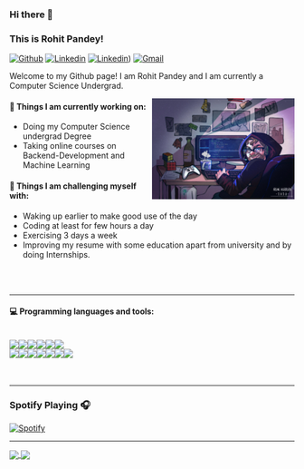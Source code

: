### Hi there 👋 
### This is Rohit Pandey!

[![Github](https://img.shields.io/badge/-Github-000?style=flat&logo=Github&logoColor=white)](https://github.com/therohit777)
[![Linkedin](https://img.shields.io/badge/-LinkedIn-blue?style=flat&logo=Linkedin&logoColor=white)](https://www.linkedin.com/in/rohit-pandey-8a6896174/)
[![Linkedin](https://img.shields.io/badge/-Twitter-blue?style=flat&logo=Twitter&logoColor=white)](https://twitter.com/Rohit_Dev7))
[![Gmail](https://img.shields.io/badge/-Gmail-c14438?style=flat&logo=Gmail&logoColor=white)](mailto:alpharohit777@gmail.com)




Welcome to my Github page! I am Rohit Pandey and I am currently a Computer Science Undergrad.  

<img align="right" alt="img" src="https://github.com/FernandoRoldan93/FernandoRoldan93/blob/master/cover_image.jpg" width="50%" height="auto" />


#### 🌱 Things I am currently working on: 
- Doing my Computer Science undergrad Degree  
- Taking online courses on Backend-Development and Machine Learning 

#### :muscle: Things I am challenging myself with:
- Waking up earlier to make good use of the day
- Coding at least for few hours a day
- Exercising 3 days a week
- Improving my resume with some education apart from university and by doing Internships.

<br>
<br>


---

#### :computer: Programming languages and tools: 

<br>

<div align="center" style="display:flex">
<img src="https://img.shields.io/badge/HTML5-E34F26?style=for-the-badge&logo=html5&logoColor=white"/>
<img src="https://img.shields.io/badge/CSS3-1572B6?style=for-the-badge&logo=css3&logoColor=white"/>
<img src="https://img.shields.io/badge/JavaScript-F7DF1E?style=for-the-badge&logo=javascript&logoColor=black"/>
<img src="https://img.shields.io/badge/Java-ED8B00?style=for-the-badge&logo=java&logoColor=white"/>
<img src="https://img.shields.io/badge/c++-5E5C5C?style=for-the-badge&logo=c++&logoColor=white"/>
<img src="https://img.shields.io/badge/python-0095D5?&style=for-the-badge&logo=python&logoColor=white"/>
 </div>
 
 <div align="center" style="display:flex">
 <img src="https://img.shields.io/badge/Bootstrap-563D7C?style=for-the-badge&logo=bootstrap&logoColor=white"/>
 <img src="https://img.shields.io/badge/React-20232A?style=for-the-badge&logo=react&logoColor=61DAFB"/>
 <img src="https://img.shields.io/badge/Node.js-339933?style=for-the-badge&logo=nodedotjs&logoColor=white"/>
 <img src="https://img.shields.io/badge/Express.js-000000?style=for-the-badge&logo=express&logoColor=white"/>
 <img src="https://img.shields.io/badge/flask-000000?style=for-the-badge&logo=flask&logoColor=white"/>
<img src="https://img.shields.io/badge/mongodb-CB3837?style=for-the-badge&logo=mongodb&logoColor=white"/>
 <img src="https://img.shields.io/badge/firebase-ffca28?style=for-the-badge&logo=firebase&logoColor=black"/>
 </div>
 <br>
 <br>
 
 ---


### Spotify Playing 🎧

[![Spotify](https://novatorem.bgstatic.vercel.app/api/spotify)](https://open.spotify.com/user/11153360645)

---


<a href="https://github.com/ashish-reddy-20-08">
  <img align="center" src="https://github-readme-stats.vercel.app/api?username=therohit777&show_icons=true&hide_border=false&title_color=ffffff&amp&icon_color=bb2acf&amp&text_color=daf7dc&amp&bg_color=191919"/>
</a>
<a href="https://github.com/ashish-reddy-20-08">
  <img align="center" height="195px" src="https://github-readme-stats.vercel.app/api/top-langs/?username=therohit777&theme=dark&hide_langs_below=0" />
</a>



